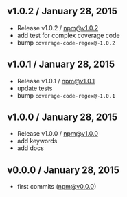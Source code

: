 

## v1.0.2 / January 28, 2015
- Release v1.0.2 / npm@v1.0.2
- add test for complex coverage code
- bump `coverage-code-regex@~1.0.2`

## v1.0.1 / January 28, 2015
- Release v1.0.1 / npm@v1.0.1
- update tests
- bump `coverage-code-regex@~1.0.1`

## v1.0.0 / January 28, 2015
- Release v1.0.0 / npm@v1.0.0
- add keywords
- add docs

## v0.0.0 / January 28, 2015
- first commits (npm@v0.0.0)